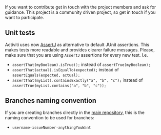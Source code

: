 If you want to contribute get in touch with the project members and ask for guidance. 
This project is a community driven project, so get in touch if you want to participate. 

Unit tests
--------------------
Activiti uses now [AssertJ](http://joel-costigliola.github.io/assertj/assertj-core-features-highlight.html) 
as alternative to default JUnit assertions. This makes tests more readable and provides clearer failure messages. 
Please, make sure that you are using `AssertJ` assertions for every new test.
I.e.
* `assertThat(myBoolean).isTrue();` instead of `assertTrue(myBoolean);`
* `assertThat(actual).isEqualTo(expected);` instead of `assertEquals(expected, actual);`
* `assertThat(myList).containsExactly("a", "b", "c");` instead of `assertTrue(myList.contains("a", "b", "c"));`

Branches naming convention
--------------------------
If you are creating branches directly in the [main repository](https://github.com/Activiti/Activiti), this is 
 the naming convention to be used for branches:
 - `username-issueNumber-anythingYouWant`